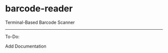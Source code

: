 # barcode-reader

Terminal-Based Barcode Scanner

-------------------------------------------------------------------

To-Do:

Add Documentation

